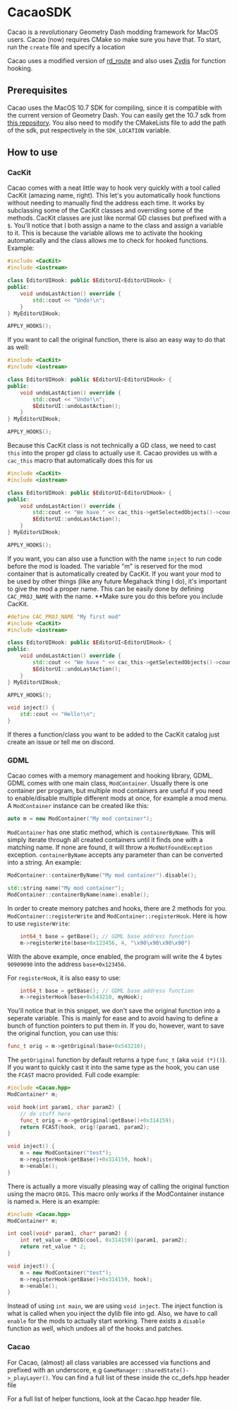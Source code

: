 # CacaoSDK
Cacao is a revolutionary Geometry Dash modding framework for MacOS users. Cacao (now) requires CMake so make sure you have that. To start, run the `create` file and specify a location

Cacao uses a modified version of [rd_route](https://github.com/rodionovd/rd_route) and also uses [Zydis](https://github.com/zyantific/zydis) for function hooking.
## Prerequisites

Cacao uses the MacOS 10.7 SDK for compiling, since it is compatible with the current version of Geometry Dash. You can easily get the 10.7 sdk from [this repository](https://github.com/phracker/MacOSX-SDKs). You also need to modify the CMakeLists file to add the path of the sdk, put respectively in the `SDK_LOCATION` variable.

## How to use


### CacKit

Cacao comes with a neat little way to hook very quickly with a tool called CacKit (amazing name, right). This let's you automatically hook functions without needing to manually find the address each time. It works by subclassing some of the CacKit classes and overriding some of the methods. CacKit classes are just like normal GD classes but prefixed with a `$`. You'll notice that I both assign a name to the class and assign a variable to it. This is because the variable allows me to activate the hooking automatically and the class allows me to check for hooked functions. Example:
```cpp
#include <CacKit>
#include <iostream>

class EditorUIHook: public $EditorUI<EditorUIHook> {
public:
	void undoLastAction() override {
		std::cout << "Undo!\n";
	}
} MyEditorUIHook;

APPLY_HOOKS();
```

If you want to call the original function, there is also an easy way to do that as well:
```cpp
#include <CacKit>
#include <iostream>

class EditorUIHook: public $EditorUI<EditorUIHook> {
public:
	void undoLastAction() override {
		std::cout << "Undo!\n";
		$EditorUI::undoLastAction();
	}
} MyEditorUIHook;

APPLY_HOOKS();
```

Because this CacKit class is not technically a GD class, we need to cast `this` into the proper gd class to actually use it. Cacao provides us with a `cac_this` macro that automatically does this for us
```cpp
#include <CacKit>
#include <iostream>

class EditorUIHook: public $EditorUI<EditorUIHook> {
public:
	void undoLastAction() override {
		std::cout << "We have " << cac_this->getSelectedObjects()->count() << " objects elected\n";
		$EditorUI::undoLastAction();
	}
} MyEditorUIHook;

APPLY_HOOKS();
```

If you want, you can also use a function with the name `inject` to run code before the mod is loaded. The variable "m" is reserved for the mod container that is automatically created by CacKit. If you want your mod to be used by other things (like any future Megahack thing I do), it's important to give the mod a proper name. This can be easily done by defining `CAC_PROJ_NAME` with the name. \*\*Make sure you do this before you include CacKit.
```cpp
#define CAC_PROJ_NAME "My first mod"
#include <CacKit>
#include <iostream>

class EditorUIHook: public $EditorUI<EditorUIHook> {
public:
	void undoLastAction() override {
		std::cout << "We have " << cac_this->getSelectedObjects()->count() << " objects elected\n";
		$EditorUI::undoLastAction();
	}
} MyEditorUIHook;

APPLY_HOOKS();

void inject() {
	std::cout << "Hello!\n";
}
```

If theres a function/class you want to be added to the CacKit catalog just create an issue or tell me on discord.

### GDML

Cacao comes with a memory management and hooking library, GDML. GDML comes with one main class, `ModContainer`. Usually there is one container per program, but multiple mod containers are useful if you need to enable/disable multiple different mods at once, for example a mod menu. A `ModContainer` instance can be created like this:

```cpp
auto m = new ModContainer("My mod container");
```

`ModContainer` has one static method, which is `containerByName`. This will simply iterate through all created containers until it finds one with a matching name. If none are found, it will throw a `ModNotFoundException` exception. `containerByName` accepts any parameter than can be converted into a string. An example:

```cpp
ModContainer::containerByName("My mod container").disable();

std::string name("My mod container");
ModContainer::containerByName(name).enable();
```

In order to create memory patches and hooks, there are 2 methods for you. `ModContainer::registerWrite` and `ModContainer::registerHook`. Here is how to use `registerWrite`:

```cpp
	int64_t base = getBase(); // GDML base address function
	m->registerWrite(base+0x123456, 4, "\x90\x90\x90\x90")
```

With the above example, once enabled, the program will write the 4 bytes `90909090` into the address `base+0x123456`.

For `registerHook`, it is also easy to use:

```cpp
	int64_t base = getBase(); // GDML base address function
	m->registerHook(base+0x543210, myHook);
```

You'll notice that in this snippet, we don't save the original function into a seperate variable. This is mainly for ease and to avoid having to define a bunch of function pointers to put them in. If you do, however, want to save the original function, you can use this:

```cpp
func_t orig = m->getOriginal(base+0x543210);
```

The `getOriginal` function by default returns a type `func_t` (aka `void (*)()`). If you want to quickly cast it into the same type as the hook, you can use the `FCAST` macro provided. Full code example:

```cpp
#include <Cacao.hpp>
ModContainer* m;

void hook(int param1, char param2) {
	// do stuff here
	func_t orig = m->getOriginal(getBase()+0x314159);
	return FCAST(hook, orig)(param1, param2);
}

void inject() {
	m = new ModContainer("test");
	m->registerHook(getBase()+0x314159, hook);
	m->enable();
}
```

There is actually a more visually pleasing way of calling the original function using the macro `ORIG`. This macro only works if the ModContainer instance is named `m`. Here is an example:

```cpp
#include <Cacao.hpp>
ModContainer* m;

int cool(void* param1, char* param2) {
	int ret_value = ORIG(cool, 0x314159)(param1, param2);
	return ret_value * 2;
}

void inject() {
	m = new ModContainer("test");
	m->registerHook(getBase()+0x314159, hook);
	m->enable();
}
```

Instead of using `int main`, we are using `void inject`. The inject function is what is called when you inject the dylib file into gd. Also, we have to call `enable` for the mods to actually start working. There exists a `disable` function as well, which undoes all of the hooks and patches.

### Cacao

For Cacao, (almost) all class variables are accessed via functions and prefixed with an underscore, e.g `GameManager::sharedState()->_playLayer()`. You can find a full list of these inside the cc_defs.hpp header file

For a full list of helper functions, look at the Cacao.hpp header file.
